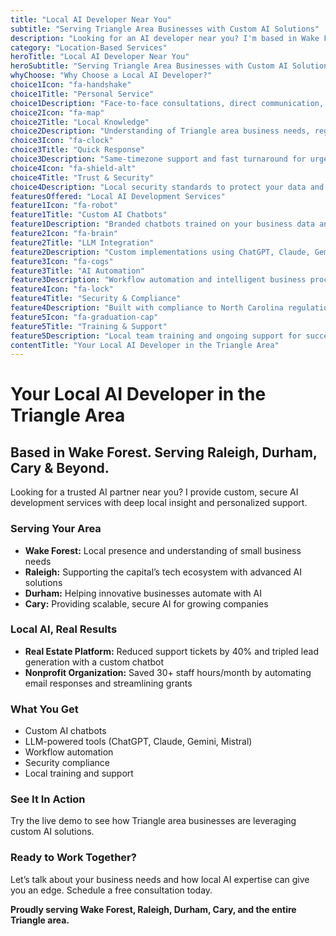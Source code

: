 ```yaml
---
title: "Local AI Developer Near You"
subtitle: "Serving Triangle Area Businesses with Custom AI Solutions"
description: "Looking for an AI developer near you? I'm based in Wake Forest and serve the entire Triangle area—Raleigh, Durham, Cary, and beyond. Get local expertise with personal service and trusted results."
category: "Location-Based Services"
heroTitle: "Local AI Developer Near You"
heroSubtitle: "Serving Triangle Area Businesses with Custom AI Solutions"
whyChoose: "Why Choose a Local AI Developer?"
choice1Icon: "fa-handshake"
choice1Title: "Personal Service"
choice1Description: "Face-to-face consultations, direct communication, and local accountability—no outsourcing"
choice2Icon: "fa-map"
choice2Title: "Local Knowledge"
choice2Description: "Understanding of Triangle area business needs, regulations, and market dynamics"
choice3Icon: "fa-clock"
choice3Title: "Quick Response"
choice3Description: "Same-timezone support and fast turnaround for urgent needs"
choice4Icon: "fa-shield-alt"
choice4Title: "Trust & Security"
choice4Description: "Local security standards to protect your data and AI systems"
featuresOffered: "Local AI Development Services"
feature1Icon: "fa-robot"
feature1Title: "Custom AI Chatbots"
feature1Description: "Branded chatbots trained on your business data and voice for customer support and lead generation"
feature2Icon: "fa-brain"
feature2Title: "LLM Integration"
feature2Description: "Custom implementations using ChatGPT, Claude, Gemini, and Mistral"
feature3Icon: "fa-cogs"
feature3Title: "AI Automation"
feature3Description: "Workflow automation and intelligent business process integration"
feature4Icon: "fa-lock"
feature4Title: "Security & Compliance"
feature4Description: "Built with compliance to North Carolina regulations and industry best practices"
feature5Icon: "fa-graduation-cap"
feature5Title: "Training & Support"
feature5Description: "Local team training and ongoing support for successful AI adoption"
contentTitle: "Your Local AI Developer in the Triangle Area"
---
```


# Your Local AI Developer in the Triangle Area

## Based in Wake Forest. Serving Raleigh, Durham, Cary & Beyond.

Looking for a trusted AI partner near you? I provide custom, secure AI development services with deep local insight and personalized support.

### Serving Your Area

- **Wake Forest:** Local presence and understanding of small business needs  
- **Raleigh:** Supporting the capital’s tech ecosystem with advanced AI solutions  
- **Durham:** Helping innovative businesses automate with AI  
- **Cary:** Providing scalable, secure AI for growing companies  

### Local AI, Real Results

- **Real Estate Platform:** Reduced support tickets by 40% and tripled lead generation with a custom chatbot  
- **Nonprofit Organization:** Saved 30+ staff hours/month by automating email responses and streamlining grants  

### What You Get

- Custom AI chatbots  
- LLM-powered tools (ChatGPT, Claude, Gemini, Mistral)  
- Workflow automation  
- Security compliance  
- Local training and support  

### See It In Action

Try the live demo to see how Triangle area businesses are leveraging custom AI solutions.

### Ready to Work Together?

Let’s talk about your business needs and how local AI expertise can give you an edge. Schedule a free consultation today.

**Proudly serving Wake Forest, Raleigh, Durham, Cary, and the entire Triangle area.**
